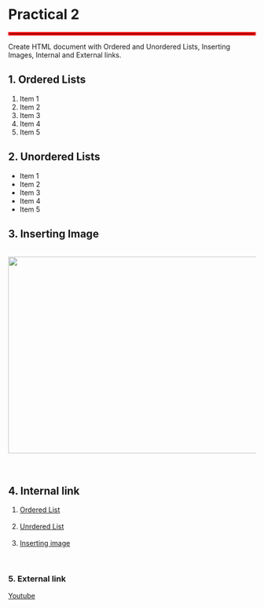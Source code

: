 <html>
<head>
<title>Practical 2</title>
<style>
hr.new{border : 3px solid red}
</style>
</head>
<body><h1>Practical 2</h1>
    <hr class="new">
<p>Create HTML document with Ordered and Unordered Lists, Inserting Images, Internal and External links.</p>
<h2><a name="ol">1. Ordered Lists</a></h2>
<ol>
    <li>Item 1</li>
    <li>Item 2</li>
    <li>Item 3</li>
    <li>Item 4</li>
    <li>Item 5</li>
</ol>
<h2><a name="ul"></a>2. Unordered Lists</a></h2>
<ul>
    <li>Item 1</li>
    <li>Item 2</li>
    <li>Item 3</li>
    <li>Item 4</li>
    <li>Item 5</li>
</ul>
<h2><a name="ii">3. Inserting Image</a></h2><br>
<img src="internal storage/download/Tjh7ley.jpg" width="700" height="400"><br><br><br>
<h2>4. Internal link</h2>
<ol>
<li><a href="#ol">Ordered List</a></li><br>
<li><a href="#ul">Unrdered List</a></li><br>
<li><a href="#ii">Inserting image</a></li>
</ol><br>
<h3>5. External link</h3>
<a href="https://www.google.com">Youtube</a>
<BR><BR><BR><BR><BR><BR><BR><BR><BR><BR><BR><BR><BR><BR><BR><BR><BR><BR><BR><BR>
</body>
</html>
